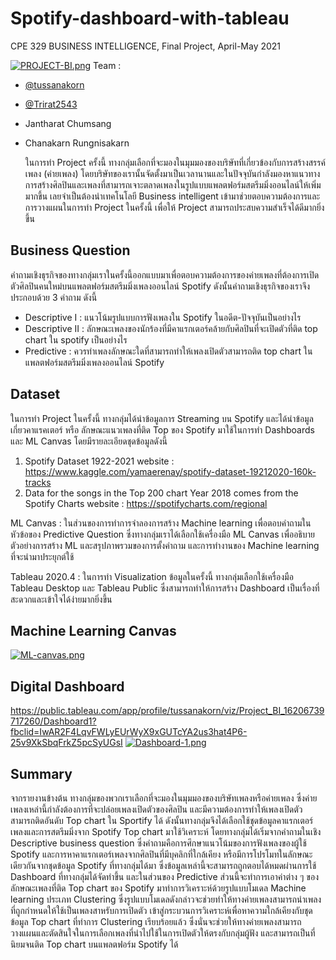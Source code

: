 # Spotify-dashboard-with-tableau
CPE 329 BUSINESS INTELLIGENCE, Final Project, April-May 2021

[![PROJECT-BI.png](https://i.postimg.cc/g03KxKbq/PROJECT-BI.png)](https://postimg.cc/R3Vt8KFN)
Team :
- [@tussanakorn](https://github.com/tussanakorn)
- [@Trirat2543](https://github.com/Trirat2543)
- Jantharat Chumsang
- Chanakarn Rungnisakarn

     ในการทำ Project ครั้งนี้ ทางกลุ่มเลือกที่จะมองในมุมมองของบริษัทที่เกี่ยวข้องกับการสร้างสรรค์เพลง (ค่ายเพลง) โดยบริษัทของเรานั้นจัดตั้งมาเป็นเวลานานและในปัจจุบันกำลังมองหาแนวทางการสร้างศิลปินและเพลงที่สามารถเจาะตลาดเพลงในรูปแบบแพลตฟอร์มสตรีมมิ่งออนไลน์ให้เพิ่มมากขึ้น เลยจำเป็นต้องนำเทคโนโลยี Business intelligent เข้ามาช่วยตอบความต้องการและการวางแผนในการทำ Project ในครั้งนี้ เพื่อให้ Project สามารถประสบความสำเร็จได้ดีมากยิ่งขึ้น
     
## Business Question
คำถามเชิงธุรกิจของทางกลุ่มเราในครั้งนี้ออกแบบมาเพื่อตอบความต้องการของค่ายเพลงที่ต้องการเปิดตัวศิลปินคนใหม่บนแพลตฟอร์มสตรีมมิ่งเพลงออนไลน์ Spotify ดังนั้นคำถามเชิงธุรกิจของเราจึงประกอบด้วย 3 คำถาม ดังนี้
- Descriptive I : แนวโน้มรูปแบบการฟังเพลงใน Spotify ในอดีต-ปัจจุบันเป็นอย่างไร
- Descriptive II : ลักษณะเพลงของนักร้องที่มีคาแรกเตอร์คล้ายกับศิลปินที่จะเปิดตัวที่ติด top chart ใน spotify เป็นอย่างไร
- Predictive : ควรทำเพลงลักษณะใดที่สามารถทำให้เพลงเปิดตัวสามารถติด top chart ในแพลตฟอร์มสตรีมมิ่งเพลงออนไลน์ Spotify

## Dataset
ในการทำ Project ในครั้งนี้ ทางกลุ่มได้นำข้อมูลการ Streaming บน Spotify และได้นำข้อมูลเกี่ยวคาแรคเตอร์ หรือ ลักษณะแนวเพลงที่ติด Top ของ Spotify มาใช้ในการทำ Dashboards และ ML Canvas โดยมีรายละเอียดชุดข้อมูลดังนี้
1. Spotify Dataset 1922-2021
website : https://www.kaggle.com/yamaerenay/spotify-dataset-19212020-160k-tracks
2. Data for the songs in the Top 200 chart Year 2018 comes from the Spotify Charts website : https://spotifycharts.com/regional

ML Canvas : ในส่วนของการทำการจำลองการสร้าง Machine learning เพื่อตอบคำถามในหัวข้อของ Predictive Question ซึ่งทางกลุ่มเราได้เลือกใช้เครื่องมือ ML Canvas เพื่ออธิบายตัวอย่างการสร้าง ML และสรุปภาพรวมของการตั้งคำถาม และการทำงานของ Machine learning ที่จะนำมาประยุกต์ใช้

Tableau 2020.4 : ในการทำ Visualization ข้อมูลในครั้งนี้ ทางกลุ่มเลือกใช้เครื่องมือ Tableau Desktop และ Tableau Public ซึ่งสามารถทำให้การสร้าง Dashboard เป็นเรื่องที่สะดวกและเข้าใจได้ง่ายมากยิ่งขึ้น

## Machine Learning Canvas 
[![ML-canvas.png](https://i.postimg.cc/jSpXqFmS/ML-canvas.png)](https://postimg.cc/5Xmvnnfh)
## Digital Dashboard
https://public.tableau.com/app/profile/tussanakorn/viz/Project_BI_16206739717260/Dashboard1?fbclid=IwAR2F4LqvFWLyEUrWyX9xGUTcYA2us3hat4P6-25v9XkSbqFrkZ5pcSyUGsI
[![Dashboard-1.png](https://i.postimg.cc/Z5BHSSfQ/Dashboard-1.png)](https://postimg.cc/hXnTLHR8)
## Summary
จากรายงานข้างต้น ทางกลุ่มของพวกเราเลือกที่จะมองในมุมมองของบริษัทเพลงหรือค่ายเพลง ซึ่งค่ายเพลงเหล่านี้กำลังต้องการที่จะปล่อยเพลงเปิดตัวของศิลปิน และมีความต้องการทำให้เพลงเปิดตัวสามารถติดอันดับ Top chart ใน Sportify ได้ ดังนั้นทางกลุ่มจึงได้เลือกใช้ชุดข้อมูลคาแรกเตอร์เพลงและการสตรีมมิ่งจาก Spotify Top chart มาใช้วิเคราะห์ โดยทางกลุ่มได้เริ่มจากคำถามในเชิง Descriptive business question ซึ่งคำถามคือการศึกษาแนวโน้มของการฟังเพลงของผู้ใช้ Spotify และการหาคาแรกเตอร์เพลงจากศิลปินที่มีบุคลิกที่ใกล้เคียง หรือมีการโปรโมทในลักษณะเดียวกันจากชุดข้อมูล Spotify ที่ทางกลุ่มได้มา ซึ่งข้อมูลเหล่านี้จะสามารถถูกตอบได้หมดผ่านการใช้ Dashboard ที่ทางกลุ่มได้จัดทำขึ้น และในส่วนของ Predictive ส่วนนี้จะทำการเอาค่าต่าง ๆ ของลักษณะเพลงที่ติด Top chart ของ Spotify มาทำการวิเคราะห์ด้วยรูปแบบโมเดล Machine learning ประเภท Clustering ซึ่งรูปแบบโมเดลดังกล่าวจะช่วยทำให้ทางค่ายเพลงสามารถนำเพลงที่ถูกกำหนดให้ใช้เป็นเพลงสาหรับการเปิดตัว เข้าสู่กระบวนการวิเคราะห์เพื่อหาความใกล้เคียงกับชุดข้อมูล Top chart ที่ทำการ Clustering เรียบร้อยแล้ว ซึ่งนั่นจะช่วยให้ทางค่ายเพลงสามารถวางแผนและตัดสินใจในการเลือกเพลงที่นำไปใช้ในการเปิดตัวให้ตรงกับกลุ่มผู้ฟัง และสามารถเป็นที่นิยมจนติด Top chart บนแพลตฟอร์ม Spotify ได้  
